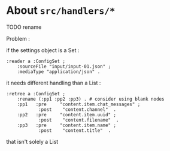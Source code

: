 # About `src/handlers/*`

TODO rename

Problem :

if the settings object is a Set :

```turtle
:reader a :ConfigSet ;
    :sourceFile "input/input-01.json" ;
    :mediaType "application/json" .
```

it needs different handling than a List :

```turtle
:retree a :ConfigSet ;
    :rename (:pp1 :pp2 :pp3) . # consider using blank nodes
    :pp1   :pre     "content.item.chat_messages" ;
            :post    "content.channel"  .
    :pp2   :pre     "content.item.uuid" ;
            :post    "content.filename"  .
    :pp3   :pre     "content.item.name" ;
            :post    "content.title"  .
```

that isn't solely a List
